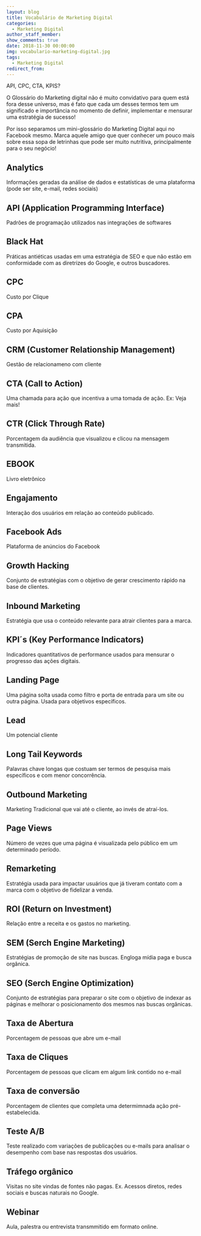 ```yaml
---
layout: blog
title: Vocabulário de Marketing Digital
categories:
  - Marketing Digital
author_staff_member:
show_comments: true
date: 2018-11-30 00:00:00
img: vocabulario-marketing-digital.jpg
tags:
  - Marketing Digital
redirect_from:
---
```


API, CPC, CTA, KPIS?

O Gloss&aacute;rio do Marketing digital n&atilde;o &eacute; muito convidativo para quem est&aacute; fora desse universo, mas &eacute; fato que cada um desses termos tem um significado e import&acirc;ncia no momento de definir, implementar e mensurar uma estrat&eacute;gia de sucesso!

Por isso separamos um mini-gloss&aacute;rio do Marketing Digital aqui no Facebook mesmo. Marca aquele amigo que quer conhecer um pouco mais sobre essa sopa de letrinhas que pode ser muito nutritiva, principalmente para o seu neg&oacute;cio!

## Analytics

Informa&ccedil;&otilde;es geradas da an&aacute;lise de dados e estat&iacute;sticas de uma plataforma (pode ser site, e-mail, redes sociais)

## API (Application Programming Interface)

Padr&otilde;es de programa&ccedil;&atilde;o utilizados nas integra&ccedil;&otilde;es de softwares

## Black Hat

Pr&aacute;ticas anti&eacute;ticas usadas em uma estrat&eacute;gia de SEO e que n&atilde;o est&atilde;o em conformidade com as diretrizes do Google, e outros buscadores.

## CPC

Custo por Clique

## CPA

Custo por Aquisi&ccedil;&atilde;o

## CRM (Customer Relationship Management)

Gest&atilde;o de relacionameno com cliente

## CTA (Call to Action)

Uma chamada para a&ccedil;&atilde;o que incentiva a uma tomada de a&ccedil;&atilde;o. Ex: Veja mais!

## CTR (Click Through Rate)

Porcentagem da audi&ecirc;ncia que visualizou e clicou na mensagem transmitida.

## EBOOK

Livro eletr&ocirc;nico

## Engajamento

Intera&ccedil;&atilde;o dos usu&aacute;rios em rela&ccedil;&atilde;o ao conte&uacute;do publicado.

## Facebook Ads

Plataforma de an&uacute;ncios do Facebook

## Growth Hacking

Conjunto de estrat&eacute;gias com o objetivo de gerar crescimento r&aacute;pido na base de clientes.

## Inbound Marketing

Estrat&eacute;gia que usa o conte&uacute;do relevante para atrair clientes para a marca.

## KPI&acute;s (Key Performance Indicators)

Indicadores quantitativos de performance usados para mensurar o progresso das a&ccedil;&otilde;es digitais.

## Landing Page

Uma p&aacute;gina solta usada como filtro e porta de entrada para um site ou outra p&aacute;gina. Usada para objetivos espec&iacute;ficos.

## Lead

Um potencial cliente

## Long Tail Keywords

Palavras chave longas que costuam ser termos de pesquisa mais espec&iacute;ficos e com menor concorr&ecirc;ncia.

## Outbound Marketing

Marketing Tradicional que vai at&eacute; o cliente, ao inv&eacute;s de atra&iacute;-los.

## Page Views

N&uacute;mero de vezes que uma p&aacute;gina &eacute; visualizada pelo p&uacute;blico em um determinado per&iacute;odo.

## Remarketing

Estrat&eacute;gia usada para impactar usu&aacute;rios que j&aacute; tiveram contato com a marca com o objetivo de fidelizar a venda.

## ROI (Return on Investment)

Rela&ccedil;&atilde;o entre a receita e os gastos no marketing.

## SEM (Serch Engine Marketing)

Estrat&eacute;gias de promo&ccedil;&atilde;o de site nas buscas. Engloga m&iacute;dia paga e busca org&acirc;nica.

## SEO (Serch Engine Optimization)

Conjunto de estrat&eacute;gias para preparar o site com o objetivo de indexar as p&aacute;ginas e melhorar o posicionamento dos mesmos nas buscas org&acirc;nicas.

## Taxa de Abertura

Porcentagem de pessoas que abre um e-mail

## Taxa de Cliques

Porcentagem de pessoas que clicam em algum link contido no e-mail

## Taxa de convers&atilde;o

Porcentagem de clientes que completa uma determimnada a&ccedil;&atilde;o pr&eacute;-estabelecida.

## Teste A/B

Teste realizado com varia&ccedil;&otilde;es de publica&ccedil;&otilde;es ou e-mails para analisar o desempenho com base nas respostas dos usu&aacute;rios.

## Tr&aacute;fego org&acirc;nico

Visitas no site vindas de fontes n&atilde;o pagas. Ex. Acessos diretos, redes sociais e buscas naturais no Google.

## Webinar

Aula, palestra ou entrevista transmmitido em formato online.